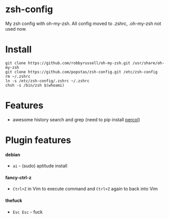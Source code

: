 # zsh-config
My zsh config with oh-my-zsh.
All config moved to .zshrc, .oh-my-zsh not used now.


# Install
```
git clone https://github.com/robbyrussell/oh-my-zsh.git /usr/share/oh-my-zsh
git clone https://github.com/popstas/zsh-config.git /etc/zsh-config
rm ~/.zshrc
ln -s /etc/zsh-config/.zshrc ~/.zshrc
chsh -s /bin/zsh $(whoami)
```

# Features
- awesome history search and grep (need to pip install [percol](https://github.com/mooz/percol))

# Plugin features
#### debian
- `ai` - (sudo) aptitude install
#### fancy-ctrl-z
- `Ctrl+Z` in Vim to execute command and `Ctrl+Z` again to back into Vim
#### thefuck
- `Esc Esc` - fuck
